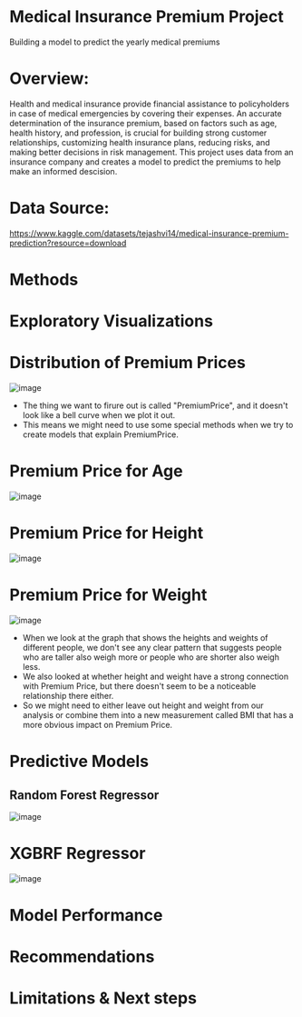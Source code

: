 # **Medical Insurance Premium Project**
 Building a model to predict the yearly medical premiums

# **Overview:**

Health and medical insurance provide financial assistance to policyholders in case of medical emergencies by covering their expenses. An accurate determination of the insurance premium, based on factors such as age, health history, and profession, is crucial for building strong customer relationships, customizing health insurance plans, reducing risks, and making better decisions in risk management. This project uses data from an insurance company and creates a model to predict the premiums to help make an informed descision.

# **Data Source:**
https://www.kaggle.com/datasets/tejashvi14/medical-insurance-premium-prediction?resource=download

# **Methods**

# **Exploratory Visualizations**

# **Distribution of Premium Prices**

![image](https://user-images.githubusercontent.com/117705408/235576300-7d34449e-9f8e-4347-a405-3e3c01894d14.png)

- The thing we want to firure out is called "PremiumPrice", and it  doesn't look like a bell curve when we plot it out. 
- This means we might need to use some special methods when we try to create models that explain PremiumPrice.

# **Premium Price for Age**

![image](https://user-images.githubusercontent.com/117705408/235576347-9e1fd6f4-87b0-473d-b9ca-5ccfd3207d48.png)

# **Premium Price for Height**

![image](https://user-images.githubusercontent.com/117705408/235576479-3fb41200-47af-42e1-8e76-8669cc37e1e3.png)

# **Premium Price for Weight**

![image](https://user-images.githubusercontent.com/117705408/235576532-55bf1548-583f-42b4-80d8-8041f6c0bc21.png)

- When we look at the graph that shows the heights and weights of different people, we don't see any clear pattern that suggests people who are taller also weigh more or people who are shorter also weigh less. 
- We also looked at whether height and weight have a strong connection with Premium Price, but there doesn't seem to be a noticeable relationship there either.
- So we might need to either leave out height and weight from our analysis or combine them into a new measurement called BMI that has a more obvious impact on Premium Price.

# **Predictive Models**


## **Random Forest Regressor**


![image](https://user-images.githubusercontent.com/117705408/235576792-feaf08f6-b65f-468a-bbf3-22d4ff3a46bb.png)

# **XGBRF Regressor**

![image](https://user-images.githubusercontent.com/117705408/235576889-0603fa85-eca7-4111-92da-ea7a19560e48.png)

# **Model Performance**

# **Recommendations**

# **Limitations & Next steps**
